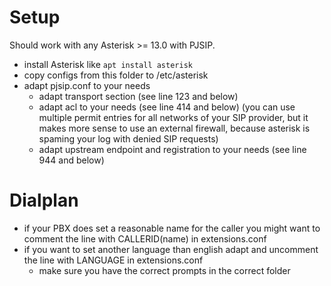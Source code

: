 # Setup

Should work with any Asterisk >= 13.0 with PJSIP.

* install Asterisk like ```apt install asterisk```
* copy configs from this folder to /etc/asterisk
* adapt pjsip.conf to your needs
  * adapt transport section (see line 123 and below)
  * adapt acl to your needs (see line 414 and below) (you can use multiple permit entries for all networks of your SIP provider, but it makes more sense to use an external firewall, because asterisk is spaming your log with denied SIP requests)
  * adapt upstream endpoint and registration to your needs (see line 944 and below)

# Dialplan

* if your PBX does set a reasonable name for the caller you might want to comment the line with CALLERID(name) in extensions.conf
* if you want to set another language than english adapt and uncomment the line with LANGUAGE in extensions.conf
  * make sure you have the correct prompts in the correct folder
